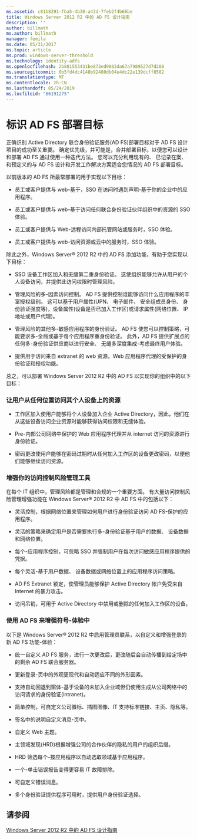 ```yaml
---
ms.assetid: c81b8291-fba5-4b30-a43d-7feb2f4b66be
title: Windows Server 2012 R2 中的 AD FS 设计指南
description: ''
author: billmath
ms.author: billmath
manager: femila
ms.date: 05/31/2017
ms.topic: article
ms.prod: windows-server-threshold
ms.technology: identity-adfs
ms.openlocfilehash: 2b881553431be873ed9883da67a7989527d7d288
ms.sourcegitcommit: 0b5fd4dc4148b92480db04e4dc22e139dcff8582
ms.translationtype: MT
ms.contentlocale: zh-CN
ms.lasthandoff: 05/24/2019
ms.locfileid: "66191275"
---
```

# <a name="identify-your-ad-fs-deployment-goals"></a>标识 AD FS 部署目标

正确识别 Active Directory 联合身份验证服务\(AD FS\)部署目标对于 AD FS 设计项目的成功至关重要。 确定优先级，并可能是，合并部署目标，以便您可以设计和部署 AD FS 通过使用一种迭代方法。 您可以充分利用现有的、 已记录在案、 和预定义的与 AD FS 设计和开发工作解决方案适合您情况的 AD FS 部署目标。  
  
以前版本的 AD FS 所最常部署的用于实现以下目标：  
  
-   员工或客户提供与 web\-基于，SSO 在访问时遇到声明\-基于你的企业中的应用程序。  
  
-   员工或客户提供与 web\-基于访问任何联合身份验证伙伴组织中的资源的 SSO 体验。  
  
-   员工或客户提供与 Web\-远程访问内部托管网站或服务时，SSO 体验。  
  
-   员工或客户提供与 web\-访问资源或云中的服务时，SSO 体验。  
  
除此之外，Windows Server® 2012 R2 中的 AD FS 添加功能，有助于您实现以下目标：  
  
-   SSO 设备工作区加入和无缝第二重身份验证。 这使组织能够允许从用户的个人设备访问，并提供此访问权限时管理风险。  
  
-   管理风险的多\-因素访问控制。 AD FS 提供控制谁能够访问什么应用程序的丰富授权级别。 这可以基于用户属性\(UPN、 电子邮件、 安全组成员身份、 身份验证强度等\)，设备属性\(设备是否已加入工作区\)或请求属性\(网络位置、 IP 地址或用户代理\)。  
  
-   管理风险的其他多\-敏感应用程序的身份验证。 AD FS 使您可以控制策略，可能要求多\-全局或基于每个应用程序重身份验证。 此外，AD FS 提供扩展点的任何多\-身份验证供应商以进行安全、 无缝多深度集成\-考虑最终用户体验。  
  
-   提供用于访问来自 extranet 的 web 资源，Web 应用程序代理的受保护的身份验证和授权功能。  
  
总之，可以部署 Windows Server 2012 R2 中的 AD FS 以实现你的组织中的以下目标：  
  
### <a name="enable-your-users-to-access-resources-on-their-personal-devices-from-anywhere"></a>让用户从任何位置访问其个人设备上的资源  
  
-   工作区加入使用户能够将个人设备加入企业 Active Directory，因此，他们在从这些设备访问企业资源时能够获得访问权限和无缝体验。  
  
-   Pre\-内部公司网络中保护的 Web 应用程序代理并从 internet 访问的资源进行身份验证。  
  
-   密码更改使用户能够在密码过期时从任何加入工作区的设备更改密码，以便他们能够继续访问资源。  
  
### <a name="enhance-your-access-control-risk-management-tools"></a>增强你的访问控制风险管理工具  
在每个 IT 组织中，管理风险都是管理和合规的一个重要方面。 有大量访问控制风险管理增强功能在 Windows Server® 2012 R2 中 AD FS 中的包括以下：  
  
-   灵活控制，根据网络位置来管理如何用户进行身份验证访问 AD FS\-保护的应用程序。  
  
-   灵活的策略来确定用户是否需要执行多\-身份验证基于用户的数据、 设备数据和网络位置。  
  
-   每个\-应用程序控制，可忽略 SSO 并强制用户在每次访问敏感应用程序提供的凭据。  
  
-   每个灵活\-基于用户数据、 设备数据或网络位置上的应用程序访问策略。  
  
-   AD FS Extranet 锁定，使管理员能够保护 Active Directory 帐户免受来自 Internet 的暴力攻击。  
  
-   访问吊销，可用于 Active Directory 中禁用或删除的任何加入工作区的设备。  
  
### <a name="use-ad-fs-to-enhance-the-sign-in-experience"></a>使用 AD FS 来增强符号\-体验中  
以下是 Windows Server® 2012 R2 中启用管理员联系，以自定义和增强登录的新 AD FS 功能\-体验：  
  
-   统一自定义 AD FS 服务，进行一次更改后，更改随后会自动传播到给定场中的剩余 AD FS 联合服务器。  
  
-   更新登录\-页中的外观更现代和自动适应不同的外形因素。  
  
-   支持自动回退到窗体\-基于设备的未加入企业域但仍使用生成从公司网络中的访问请求的身份验证\(intranet\)。  
  
-   简单控制，可自定义公司徽标、插图图像、IT 支持标准链接、主页、隐私等。  
  
-   签名中的说明自定义消息\-页中。  
  
-   自定义 Web 主题。  
  
-   主领域发现\(HRD\)根据增强公司的合作伙伴的隐私的用户的组织后缀。  
  
-   HRD 筛选每个\-按应用程序以自动选取领域基于应用程序。  
  
-   一个\-单击错误报告变得更容易 IT 故障排除。  
  
-   可自定义错误消息。  
  
-   多个身份验证提供程序可用时，提供用户身份验证选择。  
  
## <a name="see-also"></a>请参阅  
[Windows Server 2012 R2 中的 AD FS 设计指南](../../ad-fs/design/AD-FS-Design-Guide-in-Windows-Server-2012-R2.md)  
  

